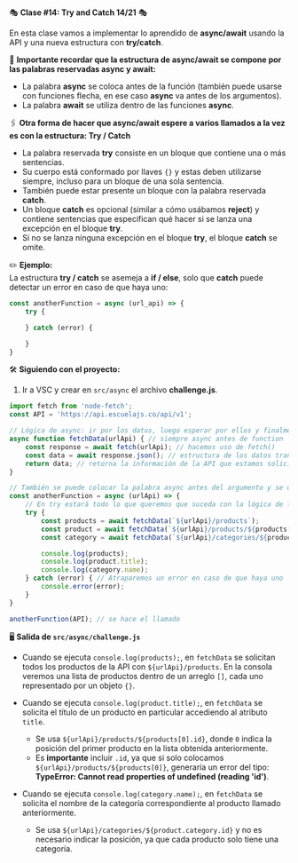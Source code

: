 🎭 **Clase #14: Try and Catch 14/21** 🎭  

En esta clase vamos a implementar lo aprendido de **async/await** usando la API y una nueva estructura con **try/catch**.  

🚨 **Importante recordar que la estructura de async/await se compone por las palabras reservadas async y await:**  

- La palabra **async** se coloca antes de la función (también puede usarse con funciones flecha, en ese caso **async** va antes de los argumentos).  
- La palabra **await** se utiliza dentro de las funciones **async**.  

🖇️ **Otra forma de hacer que async/await espere a varios llamados a la vez es con la estructura: Try / Catch**  

- La palabra reservada **try** consiste en un bloque que contiene una o más sentencias.  
- Su cuerpo está conformado por llaves `{}` y estas deben utilizarse siempre, incluso para un bloque de una sola sentencia.  
- También puede estar presente un bloque con la palabra reservada **catch**.  
- Un bloque **catch** es opcional (similar a cómo usábamos **reject**) y contiene sentencias que especifican qué hacer si se lanza una excepción en el bloque **try**.  
- Si no se lanza ninguna excepción en el bloque **try**, el bloque **catch** se omite.  

✏️ **Ejemplo:**  
La estructura **try / catch** se asemeja a **if / else**, solo que **catch** puede detectar un error en caso de que haya uno:

```js
const anotherFunction = async (url_api) => {
    try {

    } catch (error) {

    }
}
```

🛠️ **Siguiendo con el proyecto:**

1. Ir a VSC y crear en `src/async` el archivo **challenge.js**.

```js
import fetch from 'node-fetch';
const API = 'https://api.escuelajs.co/api/v1';

// Lógica de async: ir por los datos, luego esperar por ellos y finalmente retornarlos hacia el usuario
async function fetchData(urlApi) { // siempre async antes de function
    const response = await fetch(urlApi); // hacemos uso de fetch()
    const data = await response.json(); // estructura de los datos transformándolos en json
    return data; // retorna la información de la API que estamos solicitando
}

// También se puede colocar la palabra async antes del argumento y se usa arrow function
const anotherFunction = async (urlApi) => {
    // En try estará todo lo que queremos que suceda con la lógica de la aplicación
    try {
        const products = await fetchData(`${urlApi}/products`);
        const product = await fetchData(`${urlApi}/products/${products[0].id}`);
        const category = await fetchData(`${urlApi}/categories/${product.category.id}`);

        console.log(products);
        console.log(product.title);
        console.log(category.name);
    } catch (error) { // Atraparemos un error en caso de que haya uno
        console.error(error);
    }
}

anotherFunction(API); // se hace el llamado
```

🖥️ **Salida de `src/async/challenge.js`**

- Cuando se ejecuta `console.log(products);`, en `fetchData` se solicitan todos los productos de la API con `${urlApi}/products`. En la consola veremos una lista de productos dentro de un arreglo `[]`, cada uno representado por un objeto `{}`.
    
- Cuando se ejecuta `console.log(product.title);`, en `fetchData` se solicita el título de un producto en particular accediendo al atributo `title`.
    
    - Se usa `${urlApi}/products/${products[0].id}`, donde `0` indica la posición del primer producto en la lista obtenida anteriormente.
    - Es **importante** incluir `.id`, ya que si solo colocamos `${urlApi}/products/${products[0]}`, generaría un error del tipo:  
        **TypeError: Cannot read properties of undefined (reading 'id')**.
- Cuando se ejecuta `console.log(category.name);`, en `fetchData` se solicita el nombre de la categoría correspondiente al producto llamado anteriormente.
    
    - Se usa `${urlApi}/categories/${product.category.id}` y no es necesario indicar la posición, ya que cada producto solo tiene una categoría.